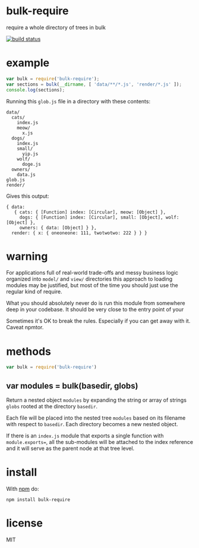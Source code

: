 # bulk-require

require a whole directory of trees in bulk

[![build status](https://secure.travis-ci.org/substack/bulk-require.png)](http://travis-ci.org/substack/bulk-require)

# example

``` js
var bulk = require('bulk-require');
var sections = bulk(__dirname, [ 'data/**/*.js', 'render/*.js' ]);
console.log(sections);
```

Running this `glob.js` file in a directory with these contents:

```
data/
  cats/
    index.js
    meow/
      x.js
  dogs/
    index.js
    small/
      yip.js
    wolf/
      doge.js
  owners/
    data.js
glob.js
render/
```

Gives this output:

```
{ data: 
   { cats: { [Function] index: [Circular], meow: [Object] },
     dogs: { [Function] index: [Circular], small: [Object], wolf: [Object] },
     owners: { data: [Object] } },
  render: { x: { oneoneone: 111, twotwotwo: 222 } } }
```

# warning

For applications full of real-world trade-offs and messy business logic
organized into `model/` and `view/` directories  this approach to loading
modules may be justified, but most of the time you should just use the regular
kind of require.

What you should absolutely never do is run this module from somewhere deep in
your codebase. It should be very close to the entry point of your 

Sometimes it's OK to break the rules. Especially if you can get away with it.
Caveat npmtor.

# methods

``` js
var bulk = require('bulk-require')
```

## var modules = bulk(basedir, globs)

Return a nested object `modules` by expanding the string or array of strings
`globs` rooted at the directory `basedir`.

Each file will be placed into the nested tree `modules` based on its filename
with respect to `basedir`. Each directory becomes a new nested object.

If there is an `index.js` module that exports a single function with
`module.exports=`, all the sub-modules will be attached to the index reference
and it will serve as the parent node at that tree level. 

# install

With [npm](https://npmjs.org) do:

```
npm install bulk-require
```

# license

MIT
